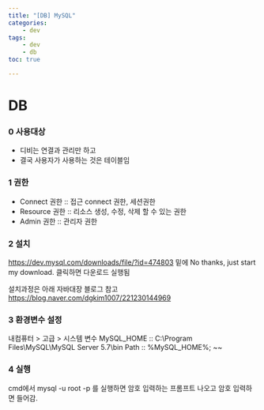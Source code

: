 ```yaml
---
title: "[DB] MySQL"
categories:
    - dev
tags:
    - dev
    - db
toc: true

---
```


# DB

### 0 사용대상
* 디비는 연결과 관리만 하고
* 결국 사용자가 사용하는 것은 테이블임

### 1 권한
* Connect 권한 :: 접근 connect 권한, 세션권한
* Resource 권한 :: 리소스 생성, 수정, 삭제 할 수 있는 권한
* Admin 권한 :: 관리자 권한

### 2 설치 
https://dev.mysql.com/downloads/file/?id=474803
밑에 No thanks, just start my download. 클릭하면 다운로드 실행됨

설치과정은 아래 자바대장 블로그 참고
https://blog.naver.com/dgkim1007/221230144969

### 3 환경변수 설정
내컴퓨터 > 고급 > 시스템 변수 
MySQL_HOME :: C:\Program Files\MySQL\MySQL Server 5.7\bin
Path :: %MySQL_HOME%; ~~

### 4 실행
cmd에서
mysql -u root -p 를 실행하면
암호 입력하는 프롬프트 나오고 암호 입력하면 들어감.

<!--stackedit_data:
eyJoaXN0b3J5IjpbMjA1ODI2MDAwLDIwMDY0MTI5Myw4MzkyND
k1OSwxMTc2MTc0ODg0XX0=
-->